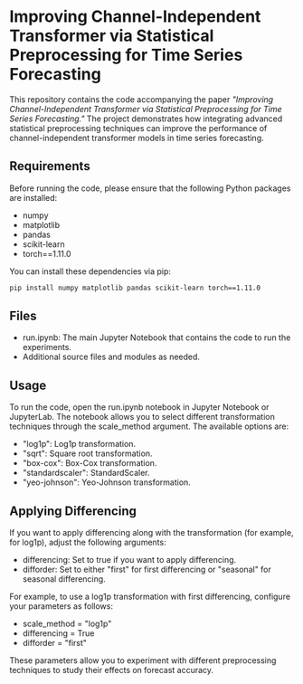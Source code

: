 # Improving Channel-Independent Transformer via Statistical Preprocessing for Time Series Forecasting

This repository contains the code accompanying the paper *"Improving Channel-Independent Transformer via Statistical Preprocessing for Time Series Forecasting."* The project demonstrates how integrating advanced statistical preprocessing techniques can improve the performance of channel-independent transformer models in time series forecasting.

## Requirements

Before running the code, please ensure that the following Python packages are installed:

- numpy
- matplotlib
- pandas
- scikit-learn
- torch==1.11.0

You can install these dependencies via pip:

```bash
pip install numpy matplotlib pandas scikit-learn torch==1.11.0
```

## Files

- run.ipynb: The main Jupyter Notebook that contains the code to run the experiments.
- Additional source files and modules as needed.

## Usage
To run the code, open the run.ipynb notebook in Jupyter Notebook or JupyterLab. The notebook allows you to select different transformation techniques through the scale_method argument. The available options are:

- "log1p": Log1p transformation.
- "sqrt": Square root transformation.
- "box-cox": Box-Cox transformation.
- "standardscaler": StandardScaler.
- "yeo-johnson": Yeo-Johnson transformation.

## Applying Differencing
If you want to apply differencing along with the transformation (for example, for log1p), adjust the following arguments:

- differencing: Set to true if you want to apply differencing.
- difforder: Set to either "first" for first differencing or "seasonal" for seasonal differencing.

For example, to use a log1p transformation with first differencing, configure your parameters as follows:
- scale_method = "log1p"
- differencing = True
- difforder = "first"

These parameters allow you to experiment with different preprocessing techniques to study their effects on forecast accuracy.

